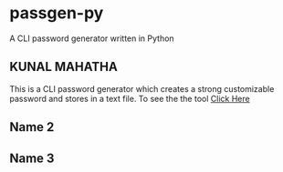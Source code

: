 # passgen-py
A CLI password generator written in Python

## KUNAL MAHATHA
This is a CLI password generator which creates a strong customizable password and stores in a text file. 
To see the the tool [Click Here](https://github.com/kunal-mahatha/passgen-py/tree/main/KUNAL)

## Name 2

## Name 3
